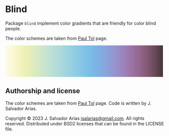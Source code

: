 # Blind

Package `blind` implement color gradients
that are friendly for color blind people.

The color schemes are taken from [Paul Tol](https://personal.sron.nl/~pault/) page.

![Here is a color gradient build by the [gradient example](blind_gradient_test.go)](gradient.png)

## Authorship and license

The color schemes are taken from [Paul Tol](https://personal.sron.nl/~pault/) page.
Code is written by J. Salvador Arias.

Copyright © 2023 J. Salvador Arias <jsalarias@gmail.com>.
All rights reserved.
Distributed under BSD2 licenses that can be found in the LICENSE file.

